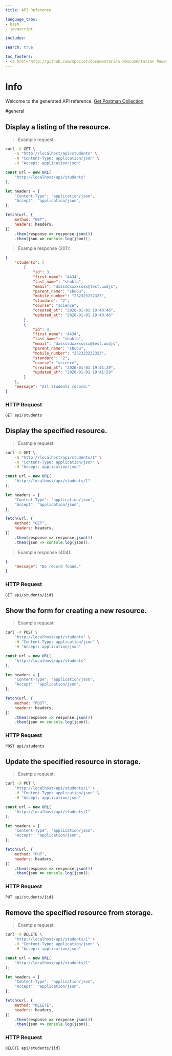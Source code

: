 ```yaml
---
title: API Reference

language_tabs:
- bash
- javascript

includes:

search: true

toc_footers:
- <a href='http://github.com/mpociot/documentarian'>Documentation Powered by Documentarian</a>
---
```

<!-- START_INFO -->
# Info

Welcome to the generated API reference.
[Get Postman Collection](http://localhost/docs/collection.json)

<!-- END_INFO -->

#general


<!-- START_61c992b9faa3bff9c756e4bdf4f2b6a1 -->
## Display a listing of the resource.

> Example request:

```bash
curl -X GET \
    -G "http://localhost/api/students" \
    -H "Content-Type: application/json" \
    -H "Accept: application/json"
```

```javascript
const url = new URL(
    "http://localhost/api/students"
);

let headers = {
    "Content-Type": "application/json",
    "Accept": "application/json",
};

fetch(url, {
    method: "GET",
    headers: headers,
})
    .then(response => response.json())
    .then(json => console.log(json));
```


> Example response (201):

```json
{
    "students": [
        {
            "id": 3,
            "first_name": "4434",
            "last_name": "shukla",
            "email": "dssssdxxxxsssx@test.uudjs",
            "parent_name": "shubu",
            "mobile_number": "232323232323",
            "standard": "2",
            "course": "science",
            "created_at": "2020-01-01 19:40:46",
            "updated_at": "2020-01-01 19:40:46"
        },
        {
            "id": 4,
            "first_name": "4434",
            "last_name": "shukla",
            "email": "dxssssdxxxxsssx@test.uudjs",
            "parent_name": "shubu",
            "mobile_number": "232323232323",
            "standard": "2",
            "course": "science",
            "created_at": "2020-01-01 19:41:29",
            "updated_at": "2020-01-01 19:41:29"
        }
    ],
    "message": "All students record."
}
```

### HTTP Request
`GET api/students`


<!-- END_61c992b9faa3bff9c756e4bdf4f2b6a1 -->

<!-- START_1c8c34226aeb304a2ed35af59517c055 -->
## Display the specified resource.

> Example request:

```bash
curl -X GET \
    -G "http://localhost/api/students/1" \
    -H "Content-Type: application/json" \
    -H "Accept: application/json"
```

```javascript
const url = new URL(
    "http://localhost/api/students/1"
);

let headers = {
    "Content-Type": "application/json",
    "Accept": "application/json",
};

fetch(url, {
    method: "GET",
    headers: headers,
})
    .then(response => response.json())
    .then(json => console.log(json));
```


> Example response (404):

```json
{
    "message": "No record found."
}
```

### HTTP Request
`GET api/students/{id}`


<!-- END_1c8c34226aeb304a2ed35af59517c055 -->

<!-- START_058e6d0cac82649086bbc06fe88fd040 -->
## Show the form for creating a new resource.

> Example request:

```bash
curl -X POST \
    "http://localhost/api/students" \
    -H "Content-Type: application/json" \
    -H "Accept: application/json"
```

```javascript
const url = new URL(
    "http://localhost/api/students"
);

let headers = {
    "Content-Type": "application/json",
    "Accept": "application/json",
};

fetch(url, {
    method: "POST",
    headers: headers,
})
    .then(response => response.json())
    .then(json => console.log(json));
```



### HTTP Request
`POST api/students`


<!-- END_058e6d0cac82649086bbc06fe88fd040 -->

<!-- START_4443b605f3997e9a7c265ce4b0cee3a7 -->
## Update the specified resource in storage.

> Example request:

```bash
curl -X PUT \
    "http://localhost/api/students/1" \
    -H "Content-Type: application/json" \
    -H "Accept: application/json"
```

```javascript
const url = new URL(
    "http://localhost/api/students/1"
);

let headers = {
    "Content-Type": "application/json",
    "Accept": "application/json",
};

fetch(url, {
    method: "PUT",
    headers: headers,
})
    .then(response => response.json())
    .then(json => console.log(json));
```



### HTTP Request
`PUT api/students/{id}`


<!-- END_4443b605f3997e9a7c265ce4b0cee3a7 -->

<!-- START_1cb43b580dcc9e8f2ada3c9768555f96 -->
## Remove the specified resource from storage.

> Example request:

```bash
curl -X DELETE \
    "http://localhost/api/students/1" \
    -H "Content-Type: application/json" \
    -H "Accept: application/json"
```

```javascript
const url = new URL(
    "http://localhost/api/students/1"
);

let headers = {
    "Content-Type": "application/json",
    "Accept": "application/json",
};

fetch(url, {
    method: "DELETE",
    headers: headers,
})
    .then(response => response.json())
    .then(json => console.log(json));
```



### HTTP Request
`DELETE api/students/{id}`


<!-- END_1cb43b580dcc9e8f2ada3c9768555f96 -->


